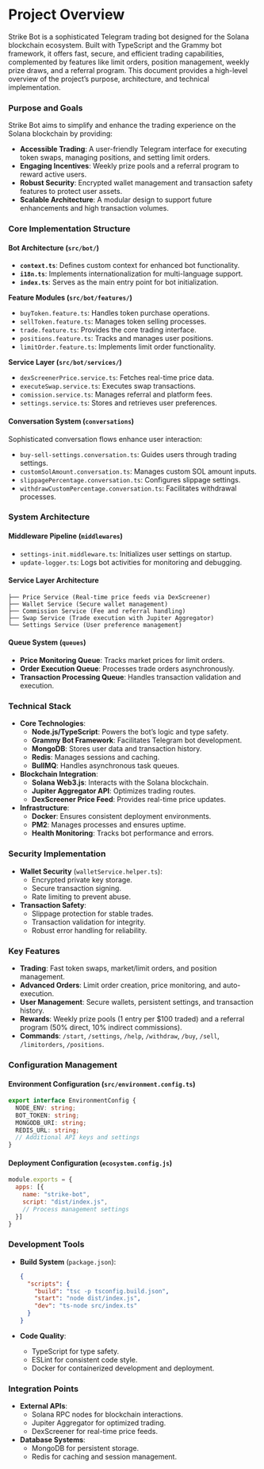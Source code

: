 # Project Overview

Strike Bot is a sophisticated Telegram trading bot designed for the Solana blockchain ecosystem. Built with TypeScript and the Grammy bot framework, it offers fast, secure, and efficient trading capabilities, complemented by features like limit orders, position management, weekly prize draws, and a referral program. This document provides a high-level overview of the project’s purpose, architecture, and technical implementation.

### Purpose and Goals

Strike Bot aims to simplify and enhance the trading experience on the Solana blockchain by providing:

* **Accessible Trading**: A user-friendly Telegram interface for executing token swaps, managing positions, and setting limit orders.
* **Engaging Incentives**: Weekly prize pools and a referral program to reward active users.
* **Robust Security**: Encrypted wallet management and transaction safety features to protect user assets.
* **Scalable Architecture**: A modular design to support future enhancements and high transaction volumes.

### Core Implementation Structure

#### Bot Architecture (`src/bot/`)

* **`context.ts`**: Defines custom context for enhanced bot functionality.
* **`i18n.ts`**: Implements internationalization for multi-language support.
* **`index.ts`**: Serves as the main entry point for bot initialization.

**Feature Modules (`src/bot/features/`)**

* `buyToken.feature.ts`: Handles token purchase operations.
* `sellToken.feature.ts`: Manages token selling processes.
* `trade.feature.ts`: Provides the core trading interface.
* `positions.feature.ts`: Tracks and manages user positions.
* `limitOrder.feature.ts`: Implements limit order functionality.

**Service Layer (`src/bot/services/`)**

* `dexScreenerPrice.service.ts`: Fetches real-time price data.
* `executeSwap.service.ts`: Executes swap transactions.
* `comission.service.ts`: Manages referral and platform fees.
* `settings.service.ts`: Stores and retrieves user preferences.

#### Conversation System (`conversations`)

Sophisticated conversation flows enhance user interaction:

* `buy-sell-settings.conversation.ts`: Guides users through trading settings.
* `customSolAmount.conversation.ts`: Manages custom SOL amount inputs.
* `slippagePercentage.conversation.ts`: Configures slippage settings.
* `withdrawCustomPercentage.conversation.ts`: Facilitates withdrawal processes.

### System Architecture

#### Middleware Pipeline (`middlewares`)

* `settings-init.middleware.ts`: Initializes user settings on startup.
* `update-logger.ts`: Logs bot activities for monitoring and debugging.

#### Service Layer Architecture

```
├── Price Service (Real-time price feeds via DexScreener)
├── Wallet Service (Secure wallet management)
├── Commission Service (Fee and referral handling)
├── Swap Service (Trade execution with Jupiter Aggregator)
└── Settings Service (User preference management)
```

#### Queue System (`queues`)

* **Price Monitoring Queue**: Tracks market prices for limit orders.
* **Order Execution Queue**: Processes trade orders asynchronously.
* **Transaction Processing Queue**: Handles transaction validation and execution.

### Technical Stack

* **Core Technologies**:
  * **Node.js/TypeScript**: Powers the bot’s logic and type safety.
  * **Grammy Bot Framework**: Facilitates Telegram bot development.
  * **MongoDB**: Stores user data and transaction history.
  * **Redis**: Manages sessions and caching.
  * **BullMQ**: Handles asynchronous task queues.
* **Blockchain Integration**:
  * **Solana Web3.js**: Interacts with the Solana blockchain.
  * **Jupiter Aggregator API**: Optimizes trading routes.
  * **DexScreener Price Feed**: Provides real-time price updates.
* **Infrastructure**:
  * **Docker**: Ensures consistent deployment environments.
  * **PM2**: Manages processes and ensures uptime.
  * **Health Monitoring**: Tracks bot performance and errors.

### Security Implementation

* **Wallet Security** (`walletService.helper.ts`):
  * Encrypted private key storage.
  * Secure transaction signing.
  * Rate limiting to prevent abuse.
* **Transaction Safety**:
  * Slippage protection for stable trades.
  * Transaction validation for integrity.
  * Robust error handling for reliability.

### Key Features

* **Trading**: Fast token swaps, market/limit orders, and position management.
* **Advanced Orders**: Limit order creation, price monitoring, and auto-execution.
* **User Management**: Secure wallets, persistent settings, and transaction history.
* **Rewards**: Weekly prize pools (1 entry per $100 traded) and a referral program (50% direct, 10% indirect commissions).
* **Commands**: `/start`, `/settings`, `/help`, `/withdraw`, `/buy`, `/sell`, `/limitorders`, `/positions`.

### Configuration Management

#### Environment Configuration (`src/environment.config.ts`)

```typescript
export interface EnvironmentConfig {
  NODE_ENV: string;
  BOT_TOKEN: string;
  MONGODB_URI: string;
  REDIS_URL: string;
  // Additional API keys and settings
}
```

#### Deployment Configuration (`ecosystem.config.js`)

```javascript
module.exports = {
  apps: [{
    name: "strike-bot",
    script: "dist/index.js",
    // Process management settings
  }]
}
```

### Development Tools

*   **Build System** (`package.json`):

    ```json
    {
      "scripts": {
        "build": "tsc -p tsconfig.build.json",
        "start": "node dist/index.js",
        "dev": "ts-node src/index.ts"
      }
    }
    ```
* **Code Quality**:
  * TypeScript for type safety.
  * ESLint for consistent code style.
  * Docker for containerized development and deployment.

### Integration Points

* **External APIs**:
  * Solana RPC nodes for blockchain interactions.
  * Jupiter Aggregator for optimized trading.
  * DexScreener for real-time price feeds.
* **Database Systems**:
  * MongoDB for persistent storage.
  * Redis for caching and session management.
